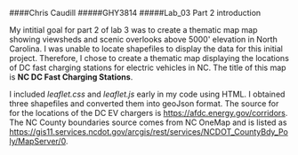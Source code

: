 ####Chris Caudill
#####GHY3814
#####Lab_03 Part 2 introduction

My intitial goal for part 2 of lab 3 was to create a thematic map map showing viewsheds and scenic overlooks above 5000' elevation in North Carolina.  I was unable to locate shapefiles to display the data for this initial project.  Therefore, I chose to create a thematic map displaying the locations of DC fast charging stations for electric vehicles in NC.  The title of this map is **NC DC Fast Charging Stations**.

I included _leaflet.css_ and _leaflet.js_ early in my code using HTML.  I obtained three shapefiles and converted them into geoJson format.  The source for for the locations of the DC EV chargers is https://afdc.energy.gov/corridors.  The NC County boundaries source comes from NC OneMap and is listed as https://gis11.services.ncdot.gov/arcgis/rest/services/NCDOT_CountyBdy_Poly/MapServer/0.
